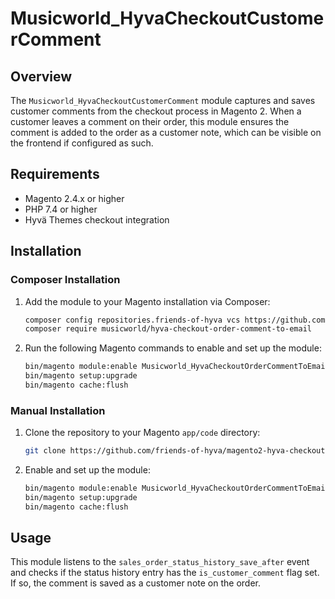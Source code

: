 
# Musicworld_HyvaCheckoutCustomerComment

## Overview

The `Musicworld_HyvaCheckoutCustomerComment` module captures and saves customer comments from the checkout process in Magento 2. When a customer leaves a comment on their order, this module ensures the comment is added to the order as a customer note, which can be visible on the frontend if configured as such.

## Requirements

- Magento 2.4.x or higher
- PHP 7.4 or higher
- Hyvä Themes checkout integration

## Installation

### Composer Installation

1. Add the module to your Magento installation via Composer:

    ```bash
    composer config repositories.friends-of-hyva vcs https://github.com/friends-of-hyva/magento2-hyva-checkout-order-comment-to-email.git
    composer require musicworld/hyva-checkout-order-comment-to-email
    ```

2. Run the following Magento commands to enable and set up the module:

    ```bash
    bin/magento module:enable Musicworld_HyvaCheckoutOrderCommentToEmail
    bin/magento setup:upgrade
    bin/magento cache:flush
    ```

### Manual Installation

1. Clone the repository to your Magento `app/code` directory:

    ```bash
    git clone https://github.com/friends-of-hyva/magento2-hyva-checkout-order-comment-to-email.git app/code/Musicworld/HyvaCheckoutCustomerComment
    ```

2. Enable and set up the module:

    ```bash
    bin/magento module:enable Musicworld_HyvaCheckoutOrderCommentToEmail
    bin/magento setup:upgrade
    bin/magento cache:flush
    ```

## Usage

This module listens to the `sales_order_status_history_save_after` event and checks if the status history entry has the `is_customer_comment` flag set. If so, the comment is saved as a customer note on the order.
